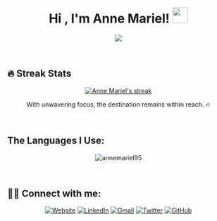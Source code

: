 <h1 align="center">Hi , I'm Anne Mariel! <img src="https://media.giphy.com/media/hvRJCLFzcasrR4ia7z/giphy.gif" width="35"></h1>
<p align="center">
 <a href="https://github.com/DenverCoder1/readme-typing-svg"><img src="https://readme-typing-svg.herokuapp.com?lines=a+Full+Stack+Web+Developer;&center=true&width=500&height=50&font=georgia"></a>
</p>

<br/>

## 🔥 Streak Stats

<p align="center">
  <a href="https://github.com/DenverCoder1/github-readme-streak-stats">
    <img title="🔥 Get streak stats for your profile at git.io/streak-stats" alt="Anne Mariel's streak" src="https://github-readme-streak-stats.herokuapp.com/?user=AnneMariel95&theme=monokai-metallian&hide_border=true"/>
  </a>
  <p align="center"> With unwavering focus, the destination remains within reach. 🔥 </p>
</p>

<br/>

## The Languages I Use:

<p align="center"><img align="center" src="https://github-readme-stats.vercel.app/api/top-langs?username=annemariel95&show_icons=true&locale=en&layout=compact" alt="annemariel95" /></p>

<br/>

## 🙋‍♀️ Connect with me:
<p align="center">
	<a href="https://anne-mariel.com" target="_blank"><img src="https://img.icons8.com/bubbles/50/000000/web.png" alt="Website"/></a>
	<a href="https://www.linkedin.com/in/anne-mariel/" target="_blank"><img src="https://img.icons8.com/bubbles/50/000000/linkedin.png" alt="LinkedIn"/></a>
	<a href="mailto:a.mariel.recio@gmail.com" target="_blank"><img src="https://img.icons8.com/bubbles/50/000000/gmail.png" alt="Gmail"/></a>
 <a href="https://twitter.com/recio_mariel" target="_blank"><img src="https://img.icons8.com/bubbles/50/000000/twitter-squared.png" alt="Twitter"/></a>
 <a href="https://github.com/annemariel95" target="_blank"><img src="https://img.icons8.com/bubbles/50/000000/github.png" alt="GitHub"/></a>
</p>
